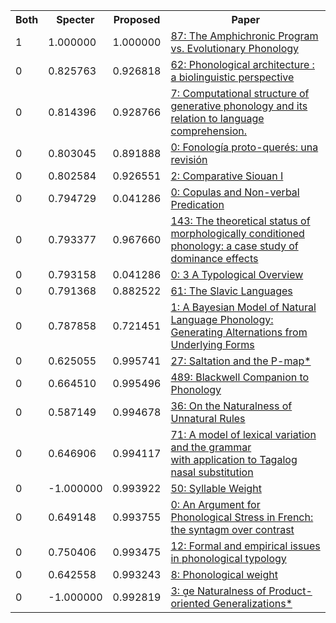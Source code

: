 <html><table><tr>
<th>Both</th>
<th>Specter</th>
<th>Proposed</th>
<th>Paper</th>
</tr>
<tr>
<td>1</td>
<td>1.000000</td>
<td>1.000000</td>
<td><a href="https://www.semanticscholar.org/paper/ab4d642efe1b2b0d92b45cc8a13b47089f506ddf">87: The Amphichronic Program vs. Evolutionary Phonology</a></td>
</tr>
<tr>
<td>0</td>
<td>0.825763</td>
<td>0.926818</td>
<td><a href="https://www.semanticscholar.org/paper/d39b9b5888106804c172bf06f81be9bebe12e489">62: Phonological architecture : a biolinguistic perspective</a></td>
</tr>
<tr>
<td>0</td>
<td>0.814396</td>
<td>0.928766</td>
<td><a href="https://www.semanticscholar.org/paper/c70231fc9323cb54418b074dc768c879863b7f1e">7: Computational structure of generative phonology and its relation to language comprehension.</a></td>
</tr>
<tr>
<td>0</td>
<td>0.803045</td>
<td>0.891888</td>
<td><a href="https://www.semanticscholar.org/paper/5a43d73868c94c94da7c7bf7a2f9d586005e7f76">0: Fonología proto-querés: una revisión</a></td>
</tr>
<tr>
<td>0</td>
<td>0.802584</td>
<td>0.926551</td>
<td><a href="https://www.semanticscholar.org/paper/dd4ff9731c34924f43672aa3c290c58a8e314c0a">2: Comparative Siouan I</a></td>
</tr>
<tr>
<td>0</td>
<td>0.794729</td>
<td>0.041286</td>
<td><a href="https://www.semanticscholar.org/paper/c0c0a5914c4e9c62b1821b3f6bb37bc0d757c7c7">0: Copulas and Non-verbal Predication</a></td>
</tr>
<tr>
<td>0</td>
<td>0.793377</td>
<td>0.967660</td>
<td><a href="https://www.semanticscholar.org/paper/c2c76cba0fc1f8b68104cf232da614093fa60b91">143: The theoretical status of morphologically conditioned phonology: a case study of dominance effects</a></td>
</tr>
<tr>
<td>0</td>
<td>0.793158</td>
<td>0.041286</td>
<td><a href="https://www.semanticscholar.org/paper/a02faf84983eb377c05df5902ad31e76ca5f31ac">0: 3 A Typological Overview</a></td>
</tr>
<tr>
<td>0</td>
<td>0.791368</td>
<td>0.882522</td>
<td><a href="https://www.semanticscholar.org/paper/f3356ee8eb4cdaba48b5817a64a967edef225eb6">61: The Slavic Languages</a></td>
</tr>
<tr>
<td>0</td>
<td>0.787858</td>
<td>0.721451</td>
<td><a href="https://www.semanticscholar.org/paper/1ab7bd6af175a712a1d7fe59914b6641bce95d00">1: A Bayesian Model of Natural Language Phonology: Generating Alternations from Underlying Forms</a></td>
</tr>
<tr>
<td>0</td>
<td>0.625055</td>
<td>0.995741</td>
<td><a href="https://www.semanticscholar.org/paper/debeb438ef4bed2d567c5a224b9a2a64abf635f2">27: Saltation and the P-map*</a></td>
</tr>
<tr>
<td>0</td>
<td>0.664510</td>
<td>0.995496</td>
<td><a href="https://www.semanticscholar.org/paper/262e320c774aaadd79095beaf40613bfede21af7">489: Blackwell Companion to Phonology</a></td>
</tr>
<tr>
<td>0</td>
<td>0.587149</td>
<td>0.994678</td>
<td><a href="https://www.semanticscholar.org/paper/37d36ac00782139e0fd65bdad6466ff29ec654a2">36: On the Naturalness of Unnatural Rules</a></td>
</tr>
<tr>
<td>0</td>
<td>0.646906</td>
<td>0.994117</td>
<td><a href="https://www.semanticscholar.org/paper/8c117cae179590b25d1ad03ce53f624d952a0bf6">71: A model of lexical variation and the grammar with application to Tagalog nasal substitution</a></td>
</tr>
<tr>
<td>0</td>
<td>-1.000000</td>
<td>0.993922</td>
<td><a href="https://www.semanticscholar.org/paper/fd974bf1f9b1679ef5bb6a1440ec89093a80b184">50: Syllable Weight</a></td>
</tr>
<tr>
<td>0</td>
<td>0.649148</td>
<td>0.993755</td>
<td><a href="https://www.semanticscholar.org/paper/3e98b70b19027aad203b163c0a467da91692b4a9">0: An Argument for Phonological Stress in French: the syntagm over contrast</a></td>
</tr>
<tr>
<td>0</td>
<td>0.750406</td>
<td>0.993475</td>
<td><a href="https://www.semanticscholar.org/paper/befa730c29d62aa672f020f57b4098dc3f9e3e38">12: Formal and empirical issues in phonological typology</a></td>
</tr>
<tr>
<td>0</td>
<td>0.642558</td>
<td>0.993243</td>
<td><a href="https://www.semanticscholar.org/paper/17a0c96414e7121215d30dc37a2c1a9aa6b920d0">8: Phonological weight</a></td>
</tr>
<tr>
<td>0</td>
<td>-1.000000</td>
<td>0.992819</td>
<td><a href="https://www.semanticscholar.org/paper/b166b335ff4a1e82730a01e49c36d4e72dadc738">3: e Naturalness of Product-oriented Generalizations*</a></td>
</tr>
</table></html>
